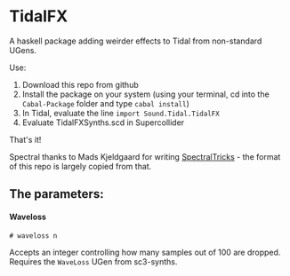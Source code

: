# TidalFX
A haskell package adding weirder effects to Tidal from non-standard UGens.

Use:
1. Download this repo from github
2. Install the package on your system (using your terminal, cd into the `Cabal-Package` folder and type `cabal install`)
3. In Tidal, evaluate the line `import Sound.Tidal.TidalFX`
4. Evaluate TidalFXSynths.scd in Supercollider

That's it!

Spectral thanks to Mads Kjeldgaard for writing [SpectralTricks](https://github.com/madskjeldgaard/SpectralTricks) - the format of this repo is largely copied from that.

## The parameters:

#### Waveloss
`# waveloss n`

Accepts an integer controlling how many samples out of 100 are dropped. Requires the `WaveLoss` UGen from sc3-synths.
